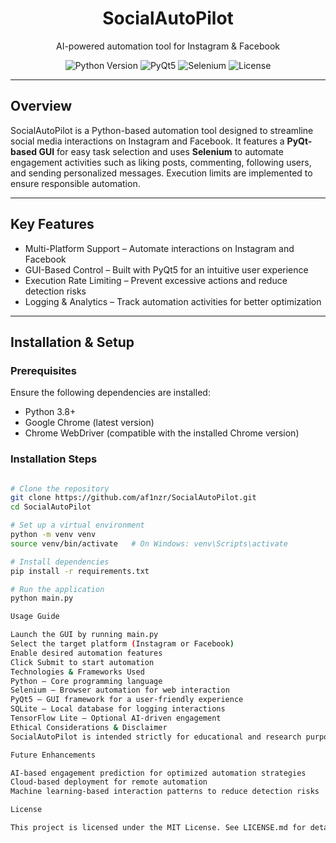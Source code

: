 <h1 align="center">SocialAutoPilot</h1>
<p align="center">
    AI-powered automation tool for Instagram & Facebook
</p>

<p align="center">
    <img src="https://img.shields.io/badge/Python-3.8+-blue.svg" alt="Python Version">
    <img src="https://img.shields.io/badge/Framework-PyQt5-orange.svg" alt="PyQt5">
    <img src="https://img.shields.io/badge/Automation-Selenium-green.svg" alt="Selenium">
    <img src="https://img.shields.io/badge/License-MIT-blue.svg" alt="License">
</p>

---

## **Overview**
SocialAutoPilot is a Python-based automation tool designed to streamline social media interactions on Instagram and Facebook. It features a **PyQt-based GUI** for easy task selection and uses **Selenium** to automate engagement activities such as liking posts, commenting, following users, and sending personalized messages. Execution limits are implemented to ensure responsible automation.

---

## **Key Features**
- Multi-Platform Support – Automate interactions on Instagram and Facebook  
- GUI-Based Control – Built with PyQt5 for an intuitive user experience  
- Execution Rate Limiting – Prevent excessive actions and reduce detection risks  
- Logging & Analytics – Track automation activities for better optimization  

---

## **Installation & Setup**
### **Prerequisites**
Ensure the following dependencies are installed:
- Python 3.8+
- Google Chrome (latest version)
- Chrome WebDriver (compatible with the installed Chrome version)

### **Installation Steps**
```sh

# Clone the repository
git clone https://github.com/af1nzr/SocialAutoPilot.git
cd SocialAutoPilot

# Set up a virtual environment
python -m venv venv
source venv/bin/activate   # On Windows: venv\Scripts\activate

# Install dependencies
pip install -r requirements.txt

# Run the application
python main.py

Usage Guide

Launch the GUI by running main.py
Select the target platform (Instagram or Facebook)
Enable desired automation features
Click Submit to start automation
Technologies & Frameworks Used
Python – Core programming language
Selenium – Browser automation for web interaction
PyQt5 – GUI framework for a user-friendly experience
SQLite – Local database for logging interactions
TensorFlow Lite – Optional AI-driven engagement
Ethical Considerations & Disclaimer
SocialAutoPilot is intended strictly for educational and research purposes. Automating social media interactions may violate platform policies. Users are responsible for ensuring compliance with the applicable terms of service. The author assumes no responsibility for misuse.

Future Enhancements

AI-based engagement prediction for optimized automation strategies
Cloud-based deployment for remote automation
Machine learning-based interaction patterns to reduce detection risks

License

This project is licensed under the MIT License. See LICENSE.md for details.
